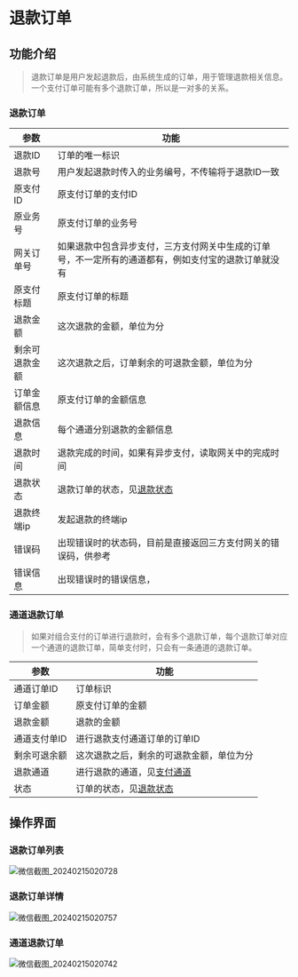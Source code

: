 # 退款订单

## 功能介绍
> 退款订单是用户发起退款后，由系统生成的订单，用于管理退款相关信息。一个支付订单可能有多个退款订单，所以是一对多的关系。
### 退款订单
| 参数      | 功能                                                                    |
|---------|-----------------------------------------------------------------------|
| 退款ID    | 订单的唯一标识                                                               |
| 退款号     | 用户发起退款时传入的业务编号，不传输将于退款ID一致                                            |
| 原支付ID   | 原支付订单的支付ID                                                            |
| 原业务号    | 原支付订单的业务号                                                             |
| 网关订单号   | 如果退款中包含异步支付，三方支付网关中生成的订单号，不一定所有的通道都有，例如支付宝的退款订单就没有                    |
| 原支付标题   | 原支付订单的标题                                                              |
| 退款金额    | 这次退款的金额，单位为分                                                          |
| 剩余可退款金额 | 这次退款之后，订单剩余的可退款金额，单位为分                                                |
| 订单金额信息  | 原支付订单的金额信息                                                            |
| 退款信息    | 每个通道分别退款的金额信息                                                         |
| 退款时间    | 退款完成的时间，如果有异步支付，读取网关中的完成时间                                            |
| 退款状态    | 退款订单的状态，见[退款状态](/daxpay/guides/other/常量和状态表.md#退款状态-refundstatusenum) |
| 退款终端ip  | 发起退款的终端ip                                                             |
| 错误码     | 出现错误时的状态码，目前是直接返回三方支付网关的错误码，供参考                                       |
| 错误信息    | 出现错误时的错误信息，                                                           |

### 通道退款订单
> 如果对组合支付的订单进行退款时，会有多个退款订单，每个退款订单对应一个通道的退款订单，简单支付时，只会有一条通道的退款订单。
 
| 参数      | 功能                                                                  |
|---------|---------------------------------------------------------------------|
| 通道订单ID  | 订单标识                                                                |
| 订单金额    | 原支付订单的金额                                                            |
| 退款金额    | 退款的金额                                                               |
| 通道支付单ID | 进行退款支付通道订单的订单ID                                                     |
| 剩余可退余额  | 这次退款之后，剩余的可退款金额，单位为分                                                |
| 退款通道    | 进行退款的通道，见[支付通道](/daxpay/guides/other/常量和状态表.md#支付通道-paychannelenum) |
| 状态      | 订单的状态，见[退款状态](/daxpay/guides/other/常量和状态表.md#退款状态-refundstatusenum) |

## 操作界面
### 退款订单列表
![微信截图_20240215020728](https://jsd.cdn.zzko.cn/gh/xxm1995/picx-images-hosting@master/daxpay/微信截图_20240215020728.qzk78ukfttc.webp)
### 退款订单详情
![微信截图_20240215020757](https://jsd.cdn.zzko.cn/gh/xxm1995/picx-images-hosting@master/daxpay/微信截图_20240215020757.3l3m6p4jaiu0.webp)
### 通道退款订单
![微信截图_20240215020742](https://jsd.cdn.zzko.cn/gh/xxm1995/picx-images-hosting@master/daxpay/微信截图_20240215020742.62hf48k5c380.webp)

